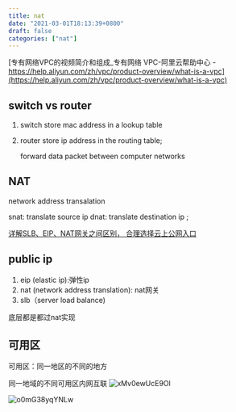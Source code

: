 ```yaml
---
title: nat
date: "2021-03-01T18:13:39+0800"
draft: false
categories: ["nat"]
---
```



[专有网络VPC的视频简介和组成_专有网络 VPC-阿里云帮助中心 - https://help.aliyun.com/zh/vpc/product-overview/what-is-a-vpc](https://help.aliyun.com/zh/vpc/product-overview/what-is-a-vpc)
## switch vs  router

1. switch
    store mac address in a lookup table
2. router
   store ip address in the routing table;

   forward data packet between computer networks

## NAT

network address transalation

snat:  translate source ip
dnat: translate destination ip ;

[详解SLB、EIP、NAT网关之间区别， 合理选择云上公网入口](https://developer.aliyun.com/article/391631)

## public ip

1. eip (elastic ip):弹性ip
2. nat (network address translation): nat网关
3. slb（server load balance)

底层都是都过nat实现






## 可用区
可用区：同一地区的不同的地方

同一地域的不同可用区内网互联
![xMv0ewUcE9Ol](https://cdn.jsdelivr.net/gh/toms2077/imgs@master/20230919/xMv0ewUcE9Ol.png)



![o0mG38yqYNLw](https://cdn.jsdelivr.net/gh/toms2077/imgs@master/20230919/o0mG38yqYNLw.png)